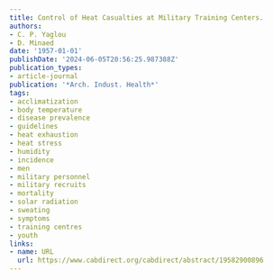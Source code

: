 ```yaml
---
title: Control of Heat Casualties at Military Training Centers.
authors:
- C. P. Yaglou
- D. Minaed
date: '1957-01-01'
publishDate: '2024-06-05T20:56:25.987388Z'
publication_types:
- article-journal
publication: '*Arch. Indust. Health*'
tags:
- acclimatization
- body temperature
- disease prevalence
- guidelines
- heat exhaustion
- heat stress
- humidity
- incidence
- men
- military personnel
- military recruits
- mortality
- solar radiation
- sweating
- symptoms
- training centres
- youth
links:
- name: URL
  url: https://www.cabdirect.org/cabdirect/abstract/19582900896
---
```

